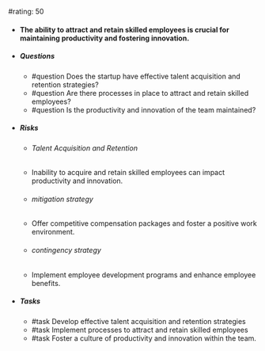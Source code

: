 #rating: 50
- #### The ability to attract and retain skilled employees is crucial for maintaining productivity and fostering innovation.
- ##### Questions
  - #question Does the startup have effective talent acquisition and retention strategies?
  - #question Are there processes in place to attract and retain skilled employees?
  - #question Is the productivity and innovation of the team maintained?
- ##### Risks

  - ###### Talent Acquisition and Retention
  - Inability to acquire and retain skilled employees can impact productivity and innovation.
  - ###### mitigation strategy
  - Offer competitive compensation packages and foster a positive work environment.
  - ###### contingency strategy
  - Implement employee development programs and enhance employee benefits.
- ##### Tasks
  - #task Develop effective talent acquisition and retention strategies
  - #task  Implement processes to attract and retain skilled employees
  - #task  Foster a culture of productivity and innovation within the team.


